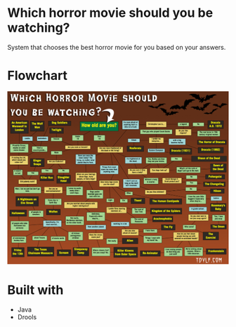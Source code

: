 # Which horror movie should you be watching?

System that chooses the best horror movie for you based on your answers.

# Flowchart
![Flowchart](./horror-movie-flowchart.jpg)

# Built with
- Java
- Drools
